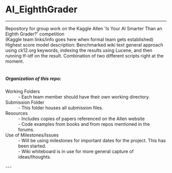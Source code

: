 # AI_EighthGrader
----
Repository for group work on the Kaggle Allen 'Is Your AI Smarter Than an Eighth Grader?' competition <br>
(Kaggle team links/info goes here when formal team gets established)
<br>
Highest score model description: Benchmarked wiki text general approach using ck12.org keywords, indexing the results using Lucene, and then running tf-idf on the result. Combination of two different scripts right at the moment. 
<br>
<br>

##### Organization of this repo:
<dl>
<dt>Working Folders</dt>
<dd>- Each team member should have their own working directory. </dd>

<dt>Submission Folder</dt>
<dd>- This folder houses all submission files.</dd>

<dt>Resources</dt>
<dd>- Includes copies of papers referenced on the Allen website</dd>
<dd>- Code examples from books and from repos mentioned in the forums.</dd>

<dt>Use of Milestones/Issues</dt>
<dd>- Will be using milestones for important dates for the project. This has been started.</dd>
<dd>- Wiki whiteboard is in use for more general capture of ideas/thoughts.</dd>
</dl>
---
